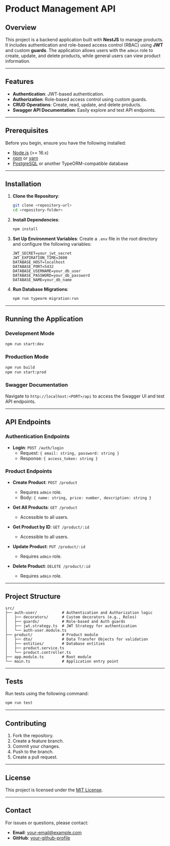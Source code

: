# Product Management API

## Overview
This project is a backend application built with **NestJS** to manage products. It includes authentication and role-based access control (RBAC) using **JWT** and custom **guards**. The application allows users with the `admin` role to create, update, and delete products, while general users can view product information.

---

## Features

- **Authentication**: JWT-based authentication.
- **Authorization**: Role-based access control using custom guards.
- **CRUD Operations**: Create, read, update, and delete products.
- **Swagger API Documentation**: Easily explore and test API endpoints.

---

## Prerequisites

Before you begin, ensure you have the following installed:

- [Node.js](https://nodejs.org/) (>= 16.x)
- [npm](https://www.npmjs.com/) or [yarn](https://yarnpkg.com/)
- [PostgreSQL](https://www.postgresql.org/) or another TypeORM-compatible database

---

## Installation

1. **Clone the Repository**:
   ```bash
   git clone <repository-url>
   cd <repository-folder>
   ```

2. **Install Dependencies**:
   ```bash
   npm install
   ```

3. **Set Up Environment Variables**:
   Create a `.env` file in the root directory and configure the following variables:
   ```env
   JWT_SECRET=your_jwt_secret
   JWT_EXPIRATION_TIME=3600
   DATABASE_HOST=localhost
   DATABASE_PORT=5432
   DATABASE_USERNAME=your_db_user
   DATABASE_PASSWORD=your_db_password
   DATABASE_NAME=your_db_name
   ```

4. **Run Database Migrations**:
   ```bash
   npm run typeorm migration:run
   ```

---

## Running the Application

### Development Mode
```bash
npm run start:dev
```

### Production Mode
```bash
npm run build
npm run start:prod
```

### Swagger Documentation
Navigate to `http://localhost:<PORT>/api` to access the Swagger UI and test API endpoints.

---

## API Endpoints

### Authentication Endpoints

- **Login**: `POST /auth/login`
  - Request: `{ email: string, password: string }`
  - Response: `{ access_token: string }`

### Product Endpoints

- **Create Product**: `POST /product`
  - Requires `admin` role.
  - Body: `{ name: string, price: number, description: string }`

- **Get All Products**: `GET /product`
  - Accessible to all users.

- **Get Product by ID**: `GET /product/:id`
  - Accessible to all users.

- **Update Product**: `PUT /product/:id`
  - Requires `admin` role.

- **Delete Product**: `DELETE /product/:id`
  - Requires `admin` role.

---

## Project Structure

```plaintext
src/
├── auth-user/           # Authentication and Authorization logic
│   ├── decorators/      # Custom decorators (e.g., Roles)
│   ├── guards/          # Role-based and Auth guards
│   ├── jwt.strategy.ts  # JWT Strategy for authentication
│   └── auth-user.module.ts
├── product/             # Product module
│   ├── dto/             # Data Transfer Objects for validation
│   ├── entities/        # Database entities
│   ├── product.service.ts
│   └── product.controller.ts
├── app.module.ts        # Root module
└── main.ts              # Application entry point
```

---

## Tests

Run tests using the following command:
```bash
npm run test
```

---

## Contributing

1. Fork the repository.
2. Create a feature branch.
3. Commit your changes.
4. Push to the branch.
5. Create a pull request.

---

## License

This project is licensed under the [MIT License](LICENSE).

---

## Contact

For issues or questions, please contact:

- **Email**: your-email@example.com
- **GitHub**: [your-github-profile](https://github.com/your-github-profile)

